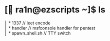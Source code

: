 # [👻 ra1n@ezscripts ~]$ ls
│   * 1337  // leet encode  
│   * handler  // msfconsole handler for pentest  
│   * spawn_shell.sh  // TTY switch
